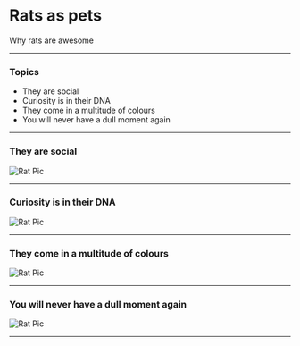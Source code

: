 # Rats as pets

Why rats are awesome

---
### Topics

- They are social
- Curiosity is in their DNA
- They come in a multitude of colours
- You will never have a dull moment again

---
### They are social
![Rat Pic](https://static.boredpanda.com/blog/wp-content/uploads/2015/04/cute-pet-rats-13__880.jpg)

---
### Curiosity is in their DNA

![Rat Pic](https://static.boredpanda.com/blog/wp-content/uploads/2015/04/cute-pet-rats-35__880.jpg)

---
### They come in a multitude of colours

![Rat Pic](https://static.boredpanda.com/blog/wp-content/uploads/2015/04/cute-pet-rats-42__880.jpg)

---
### You will never have a dull moment again

![Rat Pic](https://static.boredpanda.com/blog/wp-content/uploads/2015/04/cute-pet-rats-29__880.jpg)

---
